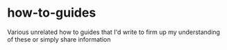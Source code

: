 # how-to-guides
Various unrelated how to guides that I'd write to firm up my understanding of these or simply share information
